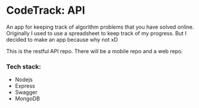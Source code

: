 # CodeTrack: API

An app for keeping track of algorithm problems that you have solved online. Originally I used to use a spreadsheet to keep track of my progress. But I decided to make an app because why not xD

This is the restful API repo. There will be a mobile repo and a web repo.
### Tech stack:
* Nodejs
* Express
* Swagger
* MongoDB
